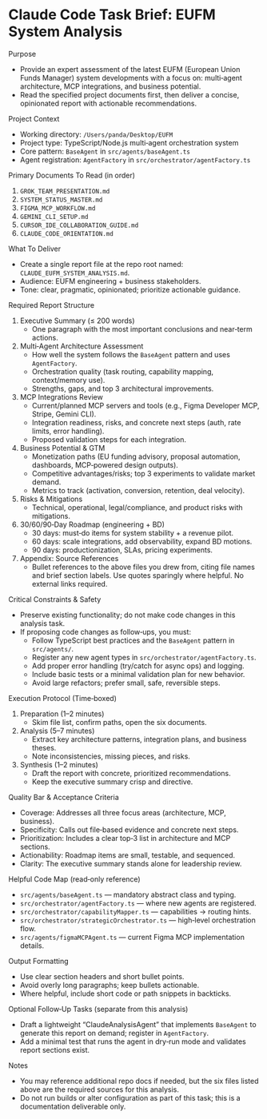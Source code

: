 # Claude Code Task Brief: EUFM System Analysis

Purpose
- Provide an expert assessment of the latest EUFM (European Union Funds Manager) system developments with a focus on: multi‑agent architecture, MCP integrations, and business potential.
- Read the specified project documents first, then deliver a concise, opinionated report with actionable recommendations.

Project Context
- Working directory: `/Users/panda/Desktop/EUFM`
- Project type: TypeScript/Node.js multi‑agent orchestration system
- Core pattern: `BaseAgent` in `src/agents/baseAgent.ts`
- Agent registration: `AgentFactory` in `src/orchestrator/agentFactory.ts`

Primary Documents To Read (in order)
1) `GROK_TEAM_PRESENTATION.md`
2) `SYSTEM_STATUS_MASTER.md`
3) `FIGMA_MCP_WORKFLOW.md`
4) `GEMINI_CLI_SETUP.md`
5) `CURSOR_IDE_COLLABORATION_GUIDE.md`
6) `CLAUDE_CODE_ORIENTATION.md`

What To Deliver
- Create a single report file at the repo root named: `CLAUDE_EUFM_SYSTEM_ANALYSIS.md`.
- Audience: EUFM engineering + business stakeholders.
- Tone: clear, pragmatic, opinionated; prioritize actionable guidance.

Required Report Structure
1) Executive Summary (≤ 200 words)
   - One paragraph with the most important conclusions and near‑term actions.
2) Multi‑Agent Architecture Assessment
   - How well the system follows the `BaseAgent` pattern and uses `AgentFactory`.
   - Orchestration quality (task routing, capability mapping, context/memory use).
   - Strengths, gaps, and top 3 architectural improvements.
3) MCP Integrations Review
   - Current/planned MCP servers and tools (e.g., Figma Developer MCP, Stripe, Gemini CLI).
   - Integration readiness, risks, and concrete next steps (auth, rate limits, error handling).
   - Proposed validation steps for each integration.
4) Business Potential & GTM
   - Monetization paths (EU funding advisory, proposal automation, dashboards, MCP‑powered design outputs).
   - Competitive advantages/risks; top 3 experiments to validate market demand.
   - Metrics to track (activation, conversion, retention, deal velocity).
5) Risks & Mitigations
   - Technical, operational, legal/compliance, and product risks with mitigations.
6) 30/60/90‑Day Roadmap (engineering + BD)
   - 30 days: must‑do items for system stability + a revenue pilot.
   - 60 days: scale integrations, add observability, expand BD motions.
   - 90 days: productionization, SLAs, pricing experiments.
7) Appendix: Source References
   - Bullet references to the above files you drew from, citing file names and brief section labels. Use quotes sparingly where helpful. No external links required.

Critical Constraints & Safety
- Preserve existing functionality; do not make code changes in this analysis task.
- If proposing code changes as follow‑ups, you must:
  - Follow TypeScript best practices and the `BaseAgent` pattern in `src/agents/`.
  - Register any new agent types in `src/orchestrator/agentFactory.ts`.
  - Add proper error handling (try/catch for async ops) and logging.
  - Include basic tests or a minimal validation plan for new behavior.
  - Avoid large refactors; prefer small, safe, reversible steps.

Execution Protocol (Time‑boxed)
1) Preparation (1–2 minutes)
   - Skim file list, confirm paths, open the six documents.
2) Analysis (5–7 minutes)
   - Extract key architecture patterns, integration plans, and business theses.
   - Note inconsistencies, missing pieces, and risks.
3) Synthesis (1–2 minutes)
   - Draft the report with concrete, prioritized recommendations.
   - Keep the executive summary crisp and directive.

Quality Bar & Acceptance Criteria
- Coverage: Addresses all three focus areas (architecture, MCP, business).
- Specificity: Calls out file‑based evidence and concrete next steps.
- Prioritization: Includes a clear top‑3 list in architecture and MCP sections.
- Actionability: Roadmap items are small, testable, and sequenced.
- Clarity: The executive summary stands alone for leadership review.

Helpful Code Map (read‑only reference)
- `src/agents/baseAgent.ts` — mandatory abstract class and typing.
- `src/orchestrator/agentFactory.ts` — where new agents are registered.
- `src/orchestrator/capabilityMapper.ts` — capabilities → routing hints.
- `src/orchestrator/strategicOrchestrator.ts` — high‑level orchestration flow.
- `src/agents/figmaMCPAgent.ts` — current Figma MCP implementation details.

Output Formatting
- Use clear section headers and short bullet points.
- Avoid overly long paragraphs; keep bullets actionable.
- Where helpful, include short code or path snippets in backticks.

Optional Follow‑Up Tasks (separate from this analysis)
- Draft a lightweight “ClaudeAnalysisAgent” that implements `BaseAgent` to generate this report on demand; register in `AgentFactory`.
- Add a minimal test that runs the agent in dry‑run mode and validates report sections exist.

Notes
- You may reference additional repo docs if needed, but the six files listed above are the required sources for this analysis.
- Do not run builds or alter configuration as part of this task; this is a documentation deliverable only.

